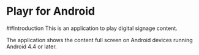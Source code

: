 Playr for Android
=================

##Introduction
This is an application to play digital signage content.

The application shows the content full screen on Android devices running Android 4.4 or later. 
